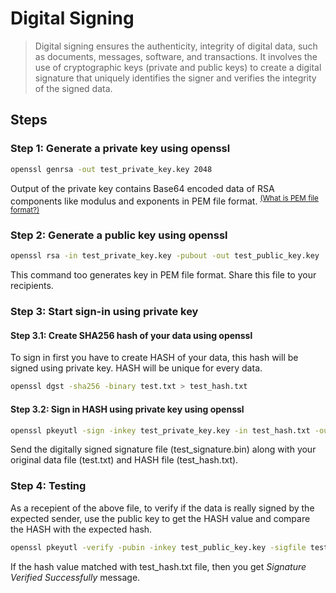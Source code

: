 # Digital Signing

> Digital signing ensures the authenticity, integrity of digital data, such as documents, messages, software, and transactions. It involves the use of cryptographic keys (private and public keys) to create a digital signature that uniquely identifies the signer and verifies the integrity of the signed data.

## Steps

### Step 1: Generate a private key using openssl

```bash
openssl genrsa -out test_private_key.key 2048
```

Output of the private key contains Base64 encoded data of RSA components like modulus and exponents in PEM file format. <sup>[(What is PEM file format?)](../FAQ.md#what-is-pem-file-format)</sup>

### Step 2: Generate a public key using openssl

```bash
openssl rsa -in test_private_key.key -pubout -out test_public_key.key
```

This command too generates key in PEM file format. Share this file to your recipients.

### Step 3: Start sign-in using private key

#### Step 3.1: Create SHA256 hash of your data using openssl

To sign in first you have to create HASH of your data, this hash will be signed using private key. HASH will be unique for every data.

```bash
openssl dgst -sha256 -binary test.txt > test_hash.txt
```

#### Step 3.2: Sign in HASH using private key using openssl

```bash
openssl pkeyutl -sign -inkey test_private_key.key -in test_hash.txt -out test_signature.bin
```

Send the digitally signed signature file (test_signature.bin) along with your original data file (test.txt) and HASH file (test_hash.txt).

### Step 4: Testing

As a recepient of the above file, to verify if the data is really signed by the expected sender, use the public key to get the HASH value and compare the HASH with the expected hash.

```bash
openssl pkeyutl -verify -pubin -inkey test_public_key.key -sigfile test_signature.bin -in test_hash.txt
```

If the hash value matched with test_hash.txt file, then you get *Signature Verified Successfully* message.